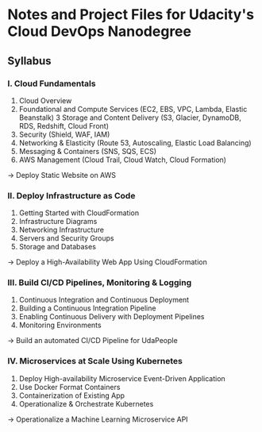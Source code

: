 # Notes and Project Files for Udacity's Cloud DevOps Nanodegree

## Syllabus

### I. Cloud Fundamentals
1. Cloud Overview
2. Foundational and Compute Services (EC2, EBS, VPC, Lambda, Elastic Beanstalk)
3 Storage and Content Delivery (S3, Glacier, DynamoDB, RDS, Redshift, Cloud Front)
4. Security (Shield, WAF, IAM)
5. Networking & Elasticity (Route 53, Autoscaling, Elastic Load Balancing)
6. Messaging & Containers (SNS, SQS, ECS)
7. AWS Management (Cloud Trail, Cloud Watch, Cloud Formation)

→ Deploy Static Website on AWS

### II. Deploy Infrastructure as Code
1. Getting Started with CloudFormation
2. Infrastructure Diagrams
3. Networking Infrastructure
4. Servers and Security Groups
5. Storage and Databases 

→ Deploy a High-Availability Web App Using CloudFormation

### III. Build CI/CD Pipelines, Monitoring & Logging
1. Continuous Integration and Continuous Deployment
2. Building a Continuous Integration Pipeline
3. Enabling Continuous Delivery with Deployment Pipelines
4. Monitoring Environments

→ Build an automated CI/CD Pipeline for UdaPeople

### IV. Microservices at Scale Using Kubernetes
1. Deploy High-availability Microservice Event-Driven Application
2. Use Docker Format Containers
3. Containerization of Existing App
4. Operationalize & Orchestrate Kubernetes

→ Operationalize a Machine Learning Microservice API
